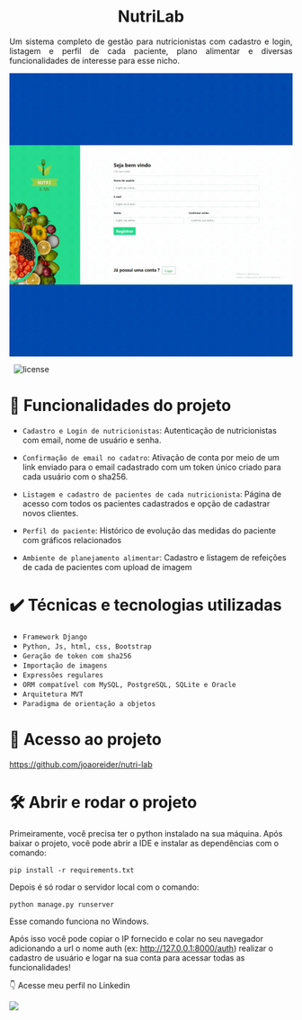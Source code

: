<h1 align="center"> NutriLab </h1>

<p style='text-align: justify;'> 
Um sistema completo de gestão para nutricionistas com cadastro e login, listagem e perfil de cada paciente, plano alimentar e diversas funcionalidades de interesse para esse nicho.
</p>


<img align="center" alt="Proj-gif"  src="templates\static\readme\Projeto Nutrilab.gif">



</div>


<br>

&nbsp;
![license](https://img.shields.io/badge/license-MIT-green)

# :hammer: Funcionalidades do projeto

- `Cadastro e Login de nutricionistas`: Autenticação de nutricionistas com email, nome de usuário e senha.
&nbsp;
- `Confirmação de email no cadatro`: Ativação de conta por meio de um link enviado para o email cadastrado com um token único criado para cada usuário com o sha256.
&nbsp;
- `Listagem e cadastro de pacientes de cada nutricionista`: Página de acesso com todos os pacientes cadastrados e opção de cadastrar novos clientes.
&nbsp;

- `Perfil do paciente`: Histórico de evolução das medidas do paciente com gráficos relacionados
&nbsp;

- `Ambiente de planejamento alimentar`: Cadastro e listagem de refeições de cada de pacientes com upload de imagem
&nbsp;


# ✔️ Técnicas e tecnologias utilizadas

- ``Framework Django``
- ``Python, Js, html, css, Bootstrap``
- ``Geração de token com sha256``
- ``Importação de imagens``
- ``Expressões regulares``
- ``ORM compatível com MySQL, PostgreSQL, SQLite e Oracle``
- ``Arquitetura MVT``
- ``Paradigma de orientação a objetos``



# 📁 Acesso ao projeto


https://github.com/joaoreider/nutri-lab


# 🛠️ Abrir e rodar o projeto

Primeiramente, você precisa ter o python instalado na sua máquina.
Após baixar o projeto, você pode abrir a IDE e instalar as dependências com o comando: 
```
pip install -r requirements.txt  
```
Depois é só rodar o servidor local com o comando:
```
python manage.py runserver
```
Esse comando funciona no Windows.

Após isso você pode copiar o IP fornecido e colar no seu navegador adicionando a url o nome auth (ex: http://127.0.0.1:8000/auth) realizar o cadastro de usuário e logar na sua conta para acessar todas as funcionalidades!


:point_down: Acesse meu perfil no Linkedin 
<div> 
 <a href="https://www.linkedin.com/in/jo%C3%A3o-paulo-2345b3170/" target="_blank"><img src="https://img.shields.io/badge/LinkedIn-0077B5?style=for-the-badge&logo=linkedin&logoColor=white"></a>

</div>